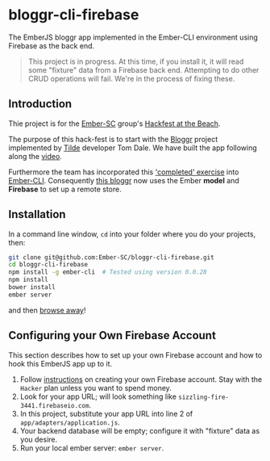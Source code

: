 # bloggr-cli-firebase

The EmberJS bloggr app implemented in the Ember-CLI environment using Firebase as the back end.

> This project is in progress.  At this time, if you install it, it will read some "fixture" data
> from a Firebase back end.  Attempting to do other CRUD operations will fail.  We're in the process
> of fixing these.

## Introduction

Thie project is for the [Ember-SC](http://www.meetup.com/Ember-SC/) group's
[Hackfest at the Beach](http://www.meetup.com/Ember-SC/events/177022872/).

The purpose of this hack-fest is to start with the [Bloggr](https://github.com/oldfartdeveloper/bloggr-client)
project implemented by [Tilde](http://www.tilde.io/) developer Tom Dale.  We have built the app following along
the [video](https://www.youtube.com/watch?feature=player_detailpage&v=1QHrlFlaXdI).

Furthermore the team has incorporated this ['completed' exercise](https://github.com/Ember-SC/bloggr-cli)
into [Ember-CLI](https://github.com/stefanpenner/ember-cli).
Consequently [this bloggr](https://github.com/Ember-SC/bloggr-cli-firebase) now uses the Ember **model** and **Firebase** to
set up a remote store.

## Installation

In a command line window, `cd` into your folder where you do your projects, then:

```bash
git clone git@github.com:Ember-SC/bloggr-cli-firebase.git
cd bloggr-cli-firebase
npm install -g ember-cli  # Tested using version 0.0.28
npm install
bower install
ember server
```

and then [browse away](http://localhost:4200)!

## Configuring your Own Firebase Account

This section describes how to set up your own Firebase account and how to hook this EmberJS app up to it.

1.  Follow [instructions](https://www.firebase.com/account/#/) on creating your own Firebase account.  Stay with the `Hacker` plan unless you want
    to spend money.
1.  Look for your app URL; will look something like `sizzling-fire-3441.firebaseio.com`.
1.  In this project, substitute your app URL into line 2 of `app/adapters/application.js`.
1.  Your backend database will be empty; configure it with "fixture" data as you desire.
1.  Run your local ember server: `ember server`.